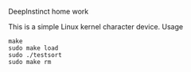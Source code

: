 DeepInstinct home work

This is a simple Linux kernel character device.
Usage 

    make
    sudo make load
    sudo ./testsort
    sudo make rm

